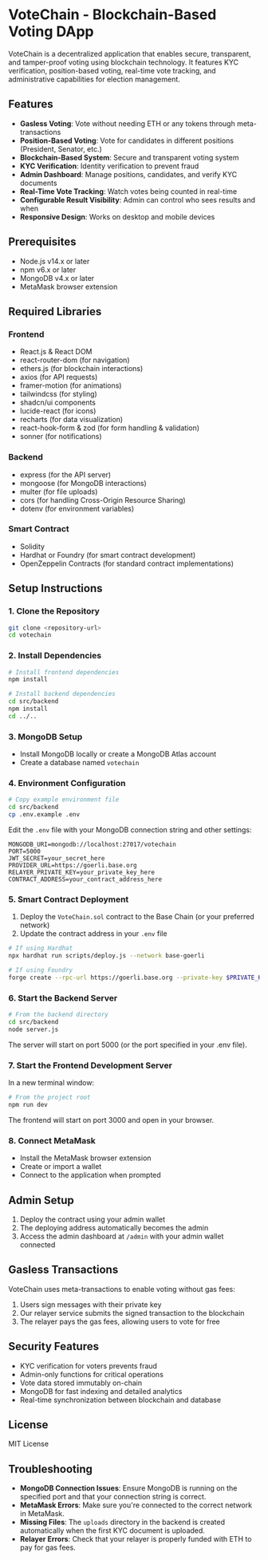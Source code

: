 
# VoteChain - Blockchain-Based Voting DApp

VoteChain is a decentralized application that enables secure, transparent, and tamper-proof voting using blockchain technology. It features KYC verification, position-based voting, real-time vote tracking, and administrative capabilities for election management.

## Features

- **Gasless Voting**: Vote without needing ETH or any tokens through meta-transactions
- **Position-Based Voting**: Vote for candidates in different positions (President, Senator, etc.)
- **Blockchain-Based System**: Secure and transparent voting system
- **KYC Verification**: Identity verification to prevent fraud
- **Admin Dashboard**: Manage positions, candidates, and verify KYC documents
- **Real-Time Vote Tracking**: Watch votes being counted in real-time
- **Configurable Result Visibility**: Admin can control who sees results and when
- **Responsive Design**: Works on desktop and mobile devices

## Prerequisites

- Node.js v14.x or later
- npm v6.x or later
- MongoDB v4.x or later
- MetaMask browser extension

## Required Libraries

### Frontend
- React.js & React DOM
- react-router-dom (for navigation)
- ethers.js (for blockchain interactions)
- axios (for API requests)
- framer-motion (for animations)
- tailwindcss (for styling)
- shadcn/ui components
- lucide-react (for icons)
- recharts (for data visualization)
- react-hook-form & zod (for form handling & validation)
- sonner (for notifications)

### Backend
- express (for the API server)
- mongoose (for MongoDB interactions)
- multer (for file uploads)
- cors (for handling Cross-Origin Resource Sharing)
- dotenv (for environment variables)

### Smart Contract
- Solidity
- Hardhat or Foundry (for smart contract development)
- OpenZeppelin Contracts (for standard contract implementations)

## Setup Instructions

### 1. Clone the Repository

```bash
git clone <repository-url>
cd votechain
```

### 2. Install Dependencies

```bash
# Install frontend dependencies
npm install

# Install backend dependencies
cd src/backend
npm install
cd ../..
```

### 3. MongoDB Setup

- Install MongoDB locally or create a MongoDB Atlas account
- Create a database named `votechain`

### 4. Environment Configuration

```bash
# Copy example environment file
cd src/backend
cp .env.example .env
```

Edit the `.env` file with your MongoDB connection string and other settings:

```
MONGODB_URI=mongodb://localhost:27017/votechain
PORT=5000
JWT_SECRET=your_secret_here
PROVIDER_URL=https://goerli.base.org
RELAYER_PRIVATE_KEY=your_private_key_here
CONTRACT_ADDRESS=your_contract_address_here
```

### 5. Smart Contract Deployment

1. Deploy the `VoteChain.sol` contract to the Base Chain (or your preferred network)
2. Update the contract address in your `.env` file

```bash
# If using Hardhat
npx hardhat run scripts/deploy.js --network base-goerli

# If using Foundry
forge create --rpc-url https://goerli.base.org --private-key $PRIVATE_KEY src/contracts/VoteChain.sol:VoteChain
```

### 6. Start the Backend Server

```bash
# From the backend directory
cd src/backend
node server.js
```

The server will start on port 5000 (or the port specified in your .env file).

### 7. Start the Frontend Development Server

In a new terminal window:

```bash
# From the project root
npm run dev
```

The frontend will start on port 3000 and open in your browser.

### 8. Connect MetaMask

- Install the MetaMask browser extension
- Create or import a wallet
- Connect to the application when prompted

## Admin Setup

1. Deploy the contract using your admin wallet
2. The deploying address automatically becomes the admin
3. Access the admin dashboard at `/admin` with your admin wallet connected

## Gasless Transactions

VoteChain uses meta-transactions to enable voting without gas fees:

1. Users sign messages with their private key
2. Our relayer service submits the signed transaction to the blockchain
3. The relayer pays the gas fees, allowing users to vote for free

## Security Features

- KYC verification for voters prevents fraud
- Admin-only functions for critical operations
- Vote data stored immutably on-chain
- MongoDB for fast indexing and detailed analytics
- Real-time synchronization between blockchain and database

## License

MIT License

## Troubleshooting

- **MongoDB Connection Issues**: Ensure MongoDB is running on the specified port and that your connection string is correct.
- **MetaMask Errors**: Make sure you're connected to the correct network in MetaMask.
- **Missing Files**: The `uploads` directory in the backend is created automatically when the first KYC document is uploaded.
- **Relayer Errors**: Check that your relayer is properly funded with ETH to pay for gas fees.
